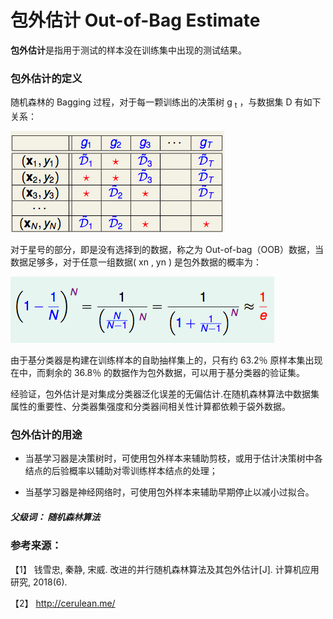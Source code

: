 # 包外估计 Out-of-Bag Estimate


**包外估计**是指用于测试的样本没在训练集中出现的测试结果。

### 包外估计的定义

随机森林的 Bagging 过程，对于每一颗训练出的决策树 g <sub>t</sub> ，与数据集 D 有如下关系：

![](包外估计.png)

对于星号的部分，即是没有选择到的数据，称之为 Out-of-bag（OOB）数据，当数据足够多，对于任意一组数据( xn , yn ) 是包外数据的概率为：

![](包外估计-2.png)


由于基分类器是构建在训练样本的自助抽样集上的，只有约 63.2％ 原样本集出现在中，而剩余的 36.8％ 的数据作为包外数据，可以用于基分类器的验证集。

经验证，包外估计是对集成分类器泛化误差的无偏估计.在随机森林算法中数据集属性的重要性、分类器集强度和分类器间相关性计算都依赖于袋外数据。


### 包外估计的用途

- 当基学习器是决策树时，可使用包外样本来辅助剪枝，或用于估计决策树中各结点的后验概率以辅助对零训练样本结点的处理；
 
- 当基学习器是神经网络时，可使用包外样本来辅助早期停止以减小过拟合。 


##### 父级词： 随机森林算法


### 参考来源：

【1】  钱雪忠, 秦静, 宋威. 改进的并行随机森林算法及其包外估计[J]. 计算机应用研究, 2018(6).

【2】  http://cerulean.me/